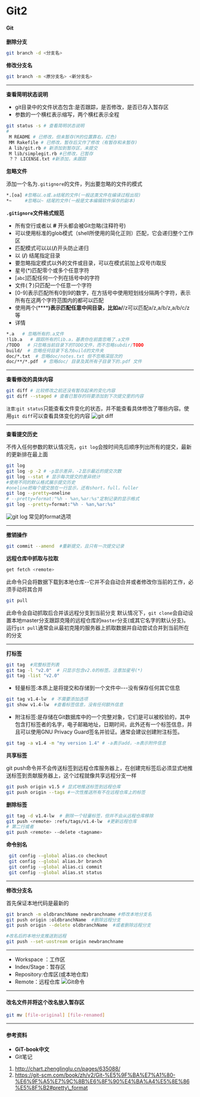 # Git2

#### Git

**删除分支**

```sh
git branch -d <分支名>
```

**修改分支名**

```sh
git branch -m <原分支名> <新分支名>
```

***

**查看简明状态说明**

* git目录中的文件状态包含:是否跟踪，是否修改，是否已存入暂存区
* 参数的一个横杠表示缩写，两个横杠表示全程

```sh
git status -s # 查看简明状态说明
#
 M README # 已修改，但未暂存(M的位置靠右，红色)
 MM Rakefile # 已修改，暂存后又作了修改（有暂存和未暂存)
 A lib/git.rb # 新添加到暂存区，未提交
 M lib/simplegit.rb #已修改，已暂存
 ？？ LICENSE.txt #新添加，未跟踪
```

**忽略文件**

添加一个名为`.gitignore`的文件，列出要忽略的文件的模式

```sh
*.[oa] #忽略以.o或.a结尾的文件(一般这类文件在编译过程出现)
*~     #忽略以~ 结尾的文件(一般是文本编辑软件保存的副本)
```

**`.gitignore`文件格式规范**

* 所有空行或者以 **#** 开头都会被Git忽略(注释符号)
* 可以使用标准的glob模式（shell所使用的简化正则）匹配，它会递归整个工作区
* 匹配模式可以以(**/**)开头防止递归
* 以 (**/**) 结尾指定目录
* 要忽略指定模式以外的文件或目录，可以在模式前加上叹号(**!**)取反
* 星号(\*)匹配零个或多个任意字符
* \[`abc`]匹配任何一个列在括号中的字符
* 文件(**？**)只匹配一个任意一个字符
* \[0-9]表示匹配所有0到9的数字，在方括号中使用短划线分隔两个字符，表示所有在这两个字符范围内的都可以匹配
* 使用两个(\*\*\*\***)表示匹配任意中间目录，比如a/**/z可以匹配a/z,a/b/z,a/b/c/z等
* 详情

```sh
*.a   # 忽略所有的.a文件
!lib.a   # 跟踪所有的lib.a，基表你在前面忽略了.a文件
/TODO   # 只忽略当前目录下的TODO文件，而不忽略subdir/TODO
build/  # 忽略任何目录下名为build的文件夹
doc/*.txt  # 忽略doc/notes.txt 但不忽略深层次的
doc/**/*.pdf  # 忽略doc/ 目录及其所有子目录下的.pdf 文件
```

***

**查看修改的具体内容**

```sh
git diff # 比较修改之前还没有暂存起来的变化内容
git diff --staged # 查看已暂存的将要添加到下次提交里的内容
```

`注意`:`git status`只能查看文件变化的状态，并不能查看具体修改了哪些内容。使用`git diff`可以查看具体变化的内容 ![git diff](https://mmbiz.qpic.cn/mmbiz\_png/ORog4TEnkbsY0YabUMSXt2xbpITduhdCdE1VrpZsiabp9K5nViaB8ugo6JqPXqL0VxXFzc2Z7kBBpa8yNQUicP0lg/0?wx\_fmt=png)

***

**查看提交历史**

不传入任何参数的默认情况先，`git log`会按时间先后顺序列出所有的提交，最新的更新排在最上面

```sh
git log
git log -p -2 # -p显示差异，-2显示最近的提交次数
git log --stat # 显示每次提交的差异统计
#使用不同的默认格式展示提交历史
#oneline把每个提交放在一行显示，还有short，full，fuller
git log --pretty=oneline  
# --pretty=format:"%h - %an,%ar:%s"定制记录的显示格式
git log --pretty=format:"%h - %an,%ar:%s"

```

![git log](https://mmbiz.qpic.cn/mmbiz\_png/ORog4TEnkbsY0YabUMSXt2xbpITduhdCK3V2TY33PTgJhlsYSgYfHGV4FcqynIOWknRnXUVxD9MM0RcxicRvxUA/0?wx\_fmt=png) 常见的format选项

***

**撤销操作**

```sh
git commit --amend  #重新提交，且只有一次提交记录
```

**远程仓库中抓取与拉取**

```sh
get fetch <remote>
```

此命令只会将数据下载到本地仓库--它并不会自动合并或者修改你当前的工作，必须手动将其合并

```sh
git pull
```

此命令会自动抓取后合并该远程分支到当前分支 默认情况下，`git clone`会自动设置本地master分支跟踪克隆的远程仓库的`master`分支(或其它名字的默认分支)。运行`git pull`通常会从最初克隆的服务器上抓取数据并自动尝试合并到当前所在的分支

***

**打标签**

```sh
git tag  #完整标签列表
git tag -l "v2.0"  # 只显示包含v2.0的标签。注意加星号(*)
git tag -list "v2.0"
```

* 轻量标签:本质上是将提交和存储到一个文件中---没有保存任何其它信息

```sh
git tag v1.4-lw  # 不需要添加选项
git show v1.4-lw  #查看标签信息，没有任何额外信息
```

* 附注标签:是存储在Git数据库中的一个完整对象，它们是可以被校验的，其中包含打标签者的名字，电子邮箱地址，日期时间，此外还有一个标签信息，并且可以使用GNU Privacy Guard签名并验证。通常会建议创建附注标签。

```sh
git tag -a v1.4 -m "my version 1.4" # -a表示add，-m表示附件信息
```

**共享标签**

git push命令并不会传送标签到远程仓库服务器上，在创建完标签后必须显式地推送标签到贡献服务器上，这个过程就像共享远程分支一样

```sh
git push origin v1.5 # 显式地推送标签到远程仓库
git push origin --tags #一次性推送所有不在远程仓库上的标签
```

**删除标签**

```sh
git tag -d v1.4-lw  # 删除一个轻量标签，但并不会从远程仓库移除
git push <remote> :refs/tags/v1.4-lw  #更新远程仓库
# 第二行或者
git push <remote> --delete <tagname>
```

**命令别名**

```sh
 git config --global alias.co checkout
 git config --global alias.br branch
 git config --global alias.ci commit
 git config --global alias.st status

```

***

**修改分支名**

首先保证本地代码是最新的

```sh
git branch -m oldbranchName newbranchname #修改本地分支名
git push origin :oldbranchName  #删除远程分支
git push origin --delete oldbranchName  #或者删除远程分支

#改名后的本地分支推送到远程
git push --set-uostream origin newbranchname
```

***

* Workspace ：工作区
* Index/Stage：暂存区
* Repository:仓库区(或本地仓库)
* Remote：远程仓库 ![Git命令](https://mmbiz.qpic.cn/mmbiz\_png/ORog4TEnkbsY0YabUMSXt2xbpITduhdCmRbmErzicx7hkKfAXmOeNB9dOthFSKeicnDwLhzY23DpDaQkZIZbjvNQ/0?wx\_fmt=png)

***

#### 改名文件并将这个改名放入暂存区

```sh
git mv [file-original] [file-renamed]
```

***

#### 参考资料

* **GiT-book中文**
* Git笔记

1. http://chart.zhenglinglu.cn/pages/635088/
2. https://git-scm.com/book/zh/v2/Git-%E5%9F%BA%E7%A1%80-%E6%9F%A5%E7%9C%8B%E6%8F%90%E4%BA%A4%E5%8E%86%E5%8F%B2#pretty\_format
